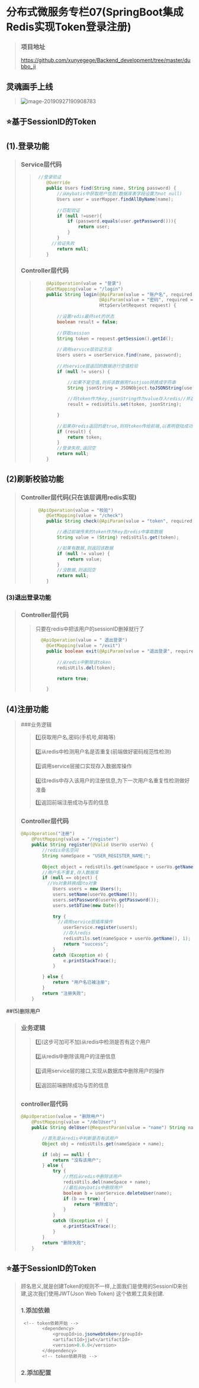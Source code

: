 # 分布式微服务专栏07(SpringBoot集成Redis实现Token登录注册)

> ### 项目地址
>
> https://github.com/xunyegege/Backend_development/tree/master/dubbo_ji

## 灵魂画手上线

> ![image-20190927190908783](https://tva1.sinaimg.cn/large/006y8mN6gy1g7eaatec6qj30qm0kh0uv.jpg)

## ⭐️基于SessionID的Token

## (1).登录功能

> ### Service层代码
>
> > ```java
> >  //登录验证
> >     @Override
> >     public Users find(String name, String password) {
> >         //从mybatis中获取用户信息(数据库表字段设置为not null)
> >         Users user = userMapper.findAllByName(name);
> >        
> >         //匹配验证
> >         if (null !=user){
> >             if (password.equals(user.getPassword())){
> >                 return user;
> >             }
> >         }
> >       //验证失败
> >         return null;
> >     }
> > ```
>
> ### Controller层代码
>
> > ```java
> >     @ApiOperation(value = "登录")
> >     @GetMapping(value = "/login")
> >     public String login(@ApiParam(value = "账户名", required = true) @RequestParam(value = "name") String name,
> >                         @ApiParam(value = "密码", required = true) @RequestParam(value = "password") String password,
> >                         HttpServletRequest request) {
> >         
> >         //设置redis最终set的状态
> >         boolean result = false;
> >         
> >         //获取session
> >         String token = request.getSession().getId();
> >         
> >         //调用service层验证方法
> >         Users users = userService.find(name, password);
> >         
> >         //对service层返回的数据进行空值检验
> >         if (null != users) {
> > 
> >             //如果不是空值,则将该数据用fastjson转换成字符串
> >             String jsonString = JSONObject.toJSONString(users);
> >             
> >             //将token作为key,jsonString作为value存入redis//并返回boolean类型
> >             result = redisUtils.set(token, jsonString);
> > 
> >         }
> >         
> >         //如果存redis返回的是true,则将token传给前端,以表明登陆成功
> >         if (result) {
> >             return token;
> >         }
> >         //登录失败,返回空
> >         return null;
> >     }
> > ```

## (2)刷新校验功能

> ### Controller层代码(只在该层调用redis实现)
>
> > ```java
> >  @ApiOperation(value = "校验")
> >     @GetMapping(value = "/check")
> >     public String check(@ApiParam(value = "token", required = true) @RequestParam(value = "token") String token) {
> > 
> >         //通过前端传来的token作为key去redis中拿取数据
> >         String value = (String) redisUtils.get(token);
> > 
> >         //如果有数据,则返回该数据
> >         if (null != value) {
> >             return value;
> >         }
> >         //没数据,则返回空
> >         return null;
> >     }
> > ```
> >

### (3)退出登录功能

> ### Controller层代码
>
> > 只要在redis中把该用户的sessionID删掉就行了
> >
> > ```java
> >   @ApiOperation(value = " 退出登录")
> >     @GetMapping(value = "/exit")
> >     public boolean exit(@ApiParam(value = "退出登录", required = true) @RequestParam(value = "token") String token) {
> >         
> >         //从redis中删除该token
> >         redisUtils.del(token);
> > 
> >         return true;
> > 
> >     }
> > ```

## (4)注册功能

> ###业务逻辑
>
> > 1️⃣获取用户名,密码(手机号,邮箱等)
> >
> > 2️⃣从redis中检测用户名是否重复(前端做好密码规范性检测)
> >
> > 3️⃣调用service层接口实现存入数据库操作
> >
> > 4️⃣往redis中存入该用户的注册信息,为下一次用户名重复性检测做好准备
> >
> > 5️⃣返回前端注册成功与否的信息
>
> ### Controller层代码
>
> ```java
> @ApiOperation("注册")
>     @PostMapping(value = "/register")
>     public String register(@Valid UserVo userVo) {
>         //redis命名空间
>         String nameSpace = "USER_REGISTER_NAME:";
>         
>         Object object = redisUtils.get(nameSpace + userVo.getName());
>         //用户名不重复,存入数据库
>         if (null == object) {
>           //Vo对象转换成Dto对象
>             Users users = new Users();
>             users.setName(userVo.getName());
>             users.setPassword(userVo.getPassword());
>             users.setbTime(new Date());
>            
>             try {
>               //调用service层插库操作
>                 userService.register(users);
>                 //存入redis
>                 redisUtils.set(nameSpace + userVo.getName(), 1);
>                 return "success";
>             }
>             catch (Exception e) {
>                 e.printStackTrace();
>             }
> 
>         } else {
>             return "用户名已被注册";
>         }
>         return "注册失败";
>     }
> 
> ```
>
> 

##(5)删除用户

> ### 业务逻辑
>
> > 1️⃣(这步可加可不加)从redis中检测是否有这个用户
> >
> > 2️⃣从redis中删除该用户的注册信息
> >
> > 3️⃣调用service层的接口,实现从数据库中删除用户的操作
> >
> > 4️⃣返回前端删除成功与否的信息
>
> ### controller层代码
>
> ```java
> @ApiOperation(value = "删除用户")
>     @PostMapping(value = "/delUser")
>     public String delUser(@RequestParam(value = "name") String name) {
> 
>         //首先是从redis中判断是否有该用户
>         Object obj = redisUtils.get(nameSpace + name);
> 
>         if (obj == null) {
>             return "没有该用户";
>         } else {
>             try {
>                 //然后从redis中删除该用户
>                 redisUtils.del(nameSpace + name);
>                 //最后从mybatis中删除用户
>                 boolean b = userService.deleteUser(name);
>                 if (b == true) {
>                     return "删除成功";
>                 }
>             }
>             catch (Exception e) {
>                 e.printStackTrace();
>             }
>         }
>         return "删除失败";
>     }
> ```
>
> 



## ⭐️基于SessionID的Token

> 顾名思义,就是创建Token的规则不一样,上面我们是使用的SessionID来创建,这次我们使用JWT(Json Web Token) 这个依赖工具来创建.
>
> ### 1.添加依赖
>
> ```java
>  <!-- token依赖开始 -->
>         <dependency>
>             <groupId>io.jsonwebtoken</groupId>
>             <artifactId>jjwt</artifactId>
>             <version>0.6.0</version>
>         </dependency>
>         <!-- token依赖开始 -->
> ```
>
> ### 2.添加配置
>
> ```java
> 
> ```
>
> 



